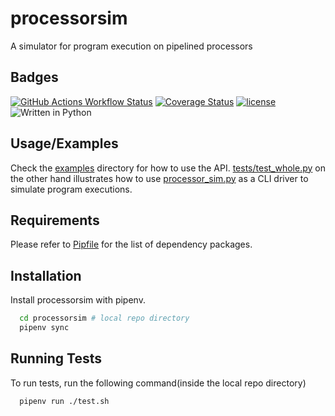 
# processorsim

A simulator for program execution on pipelined processors


## Badges

[![GitHub Actions Workflow Status](https://img.shields.io/github/actions/workflow/status/MSK61/processorsim/.github%2Fworkflows%2FCI.yml)](https://github.com/MSK61/processorsim/actions/workflows/CI.yml)
[![Coverage Status](https://coveralls.io/repos/github/MSK61/processorsim/badge.svg?branch=master)](https://coveralls.io/github/MSK61/processorsim?branch=master)
[![license](https://img.shields.io/github/license/MSK61/processorsim)](https://www.gnu.org/licenses/lgpl-3.0)
![Written in Python](https://img.shields.io/static/v1?label=&message=Python&color=3C78A9&logo=python&logoColor=FFFFFF)


## Usage/Examples

Check the [examples](examples) directory for how to use the API. [tests/test_whole.py](tests/test_whole.py) on the other hand illustrates how to use [processor_sim.py](src/processor_sim.py) as a CLI driver to simulate program executions.


## Requirements

Please refer to [Pipfile](Pipfile) for the list of dependency packages.
## Installation

Install processorsim with pipenv.

```bash
  cd processorsim # local repo directory
  pipenv sync
```

## Running Tests

To run tests, run the following command(inside the local repo directory)

```bash
  pipenv run ./test.sh
```
